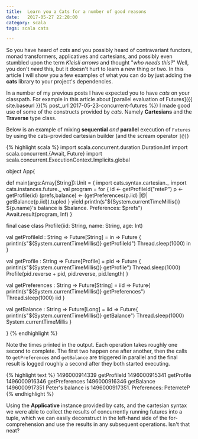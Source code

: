 ```yaml
---
title:  Learn you a Cats for a number of good reasons
date:   2017-05-27 22:28:00
category: scala
tags: scala cats

---
```


So you have heard of _cats_ and you possibly heard of contravariant functors, monad transformers, applicatives and cartesians, and possibly even stumbled upon the term _Kleisli arrows_ and thought "_who needs this?_" Well, you don't _need_ this, but it doesn't hurt to learn a new thing or two. In this article I will show you a few examples of what you can do by just adding the **cats** library to your project's dependencies.



In a number of my previous posts I have expected you to have _cats_ on your classpath. For example in this article about [parallel evaluation of Futures]({{ site.baseurl }}{% post_url 2017-05-23-concurrent-futures %}) I made good use of some of the constructs provided by _cats_. Namely **Cartesians** and the **Traverse** type class. 

Below is an example of mixing **sequential** _and_ **parallel** execution of `Futures` by using the cats-provided cartesian builder (and the scream operator `|@|`)


{% highlight scala %}
import scala.concurrent.duration.Duration.Inf
import scala.concurrent.{Await, Future}
import scala.concurrent.ExecutionContext.Implicits.global

object App{

  def main(args:Array[String]):Unit = {
    import cats.syntax.cartesian._
    import cats.instances.future._
    val program = for {
      id <- getProfileId("reteP")
      p <- getProfile(id)
      (prefs,balance) <- (getPreferences(p.iid) |@| getBalance(p.iid)).tupled
    } yield println(s"${System.currentTimeMillis()} ${p.name}'s balance is $balance. Preferences: $prefs")
    Await.result(program, Inf)
  }

  final case class Profile(iid: String, name: String, age: Int)

  val getProfileId : String => Future[String] = in => Future { 
    println(s"${System.currentTimeMillis()} getProfileId")
    Thread.sleep(1000)
    in
  }

  val getProfile : String => Future[Profile] = pid => Future {
    println(s"${System.currentTimeMillis()} getProfile")
    Thread.sleep(1000)
    Profile(pid.reverse + pid, pid.reverse, pid.length)
  }

  val getPreferences : String => Future[String] = iid => Future{
    println(s"${System.currentTimeMillis()} getPreferences")
    Thread.sleep(1000)
    iid
  }

  val getBalance : String => Future[Long] = iid => Future{
    println(s"${System.currentTimeMillis()} getBalance")
    Thread.sleep(1000)
    System.currentTimeMillis
  }

}
{% endhighlight %}

Note the times printed in the output. Each operation takes roughly one second to complete. The first two happen one after another, then the calls to `getPreferences` and `getBalance` are triggered in parallel and the final result is logged roughly a second after they both started executing.

{% highlight text %}
1496000914339 getProfileId
1496000915341 getProfile
1496000916346 getPreferences
1496000916346 getBalance
1496000917351 Peter's balance is 1496000917351. Preferences: PeterreteP
{% endhighlight %}

Using the **Applicative** instance provided by cats, and the cartesian syntax we were able to collect the results of concurrently running futures into a tuple, which we can easily deconstruct in the left-hand side of the for-comprehension and use the results in any subsequent operations. Isn't that neat?
